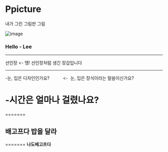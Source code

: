 # Ppicture
내가 그린 그림판 그림

![image](https://avatars2.githubusercontent.com/u/23274436?s=40&v=4)

### Hello - Lee

***
선인장  <- 땡! 선인장처럼 생긴 장갑입니다
***

-눈, 입은 디자인인가요?           <-  눈, 입은 장식이라는 말씀이신가요?


-시간은 얼마나 걸렸나요?
=======
=======
## 배고프다 밥을 달라

=======
__나도배고프다__
